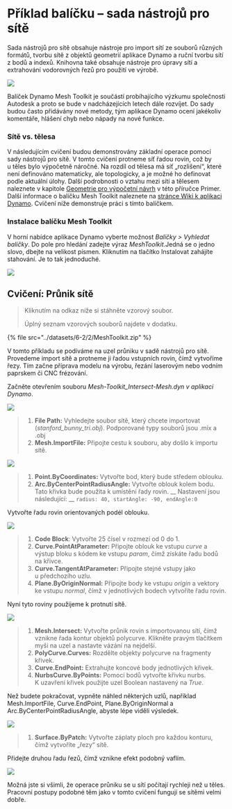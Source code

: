 # Příklad balíčku – sada nástrojů pro sítě

Sada nástrojů pro sítě obsahuje nástroje pro import sítí ze souborů různých formátů, tvorbu sítě z objektů geometrií aplikace Dynamo a ruční tvorbu sítí z bodů a indexů. Knihovna také obsahuje nástroje pro úpravy sítí a extrahování vodorovných řezů pro použití ve výrobě.

![](../images/6-2/2/meshToolkitcasestudy01.jpg)

Balíček Dynamo Mesh Toolkit je součástí probíhajícího výzkumu společnosti Autodesk a proto se bude v nadcházejících letech dále rozvíjet. Do sady budou často přidávány nové metody, tým aplikace Dynamo ocení jakékoliv komentáře, hlášení chyb nebo nápady na nové funkce.

### Sítě vs. tělesa

V následujícím cvičení budou demonstrovány základní operace pomocí sady nástrojů pro sítě. V tomto cvičení protneme síť řadou rovin, což by u těles bylo výpočetně náročné. Na rozdíl od tělesa má síť „rozlišení“, které není definováno matematicky, ale topologicky, a je možné ho definovat podle aktuální úlohy. Další podrobnosti o vztahu mezi sítí a tělesem naleznete v kapitole [Geometrie pro výpočetní návrh](../../a-closer-look-at-dynamo-essential-nodes-and-concepts/5\_geometry-for-computational-design/) v této příručce Primer. Další informace o balíčku Mesh Toolkit naleznete na [stránce Wiki k aplikaci Dynamo](https://github.com/DynamoDS/Dynamo/wiki/Dynamo-Mesh-Toolkit). Cvičení níže demonstruje práci s tímto balíčkem.

### Instalace balíčku Mesh Toolkit

V horní nabídce aplikace Dynamo vyberte možnost _Balíčky > Vyhledat balíčky_. Do pole pro hledání zadejte výraz _MeshToolkit_.Jedná se o jedno slovo, dbejte na velikost písmen. Kliknutím na tlačítko Instalovat zahájíte stahování. Je to tak jednoduché.

![](../images/6-2/2/meshToolkitcasestudy-installpackage.jpg)

## Cvičení: Průnik sítě

> Kliknutím na odkaz níže si stáhněte vzorový soubor.
>
> Úplný seznam vzorových souborů najdete v dodatku.

{% file src="../datasets/6-2/2/MeshToolkit.zip" %}

V tomto příkladu se podíváme na uzel průniku v sadě nástrojů pro sítě. Provedeme import sítě a protneme ji řadou vstupních rovin, čímž vytvoříme řezy. Tím začne příprava modelu na výrobu, řezání laserovým nebo vodním paprskem či CNC frézování.

Začněte otevřením souboru _Mesh-Toolkit_Intersect-Mesh.dyn v aplikaci Dynamo_.

![](../images/6-2/2/meshToolkitcasestudy-exercise01.jpg)

> 1. **File Path:** Vyhledejte soubor sítě, který chcete importovat (_stanford_bunny_tri.obj_). Podporované typy souborů jsou .mix a .obj
> 2. **Mesh.ImportFile:** Připojte cestu k souboru, aby došlo k importu sítě.

![](../images/6-2/2/meshToolkitcasestudy-exercise02.jpg)

> 1. **Point.ByCoordinates:** Vytvořte bod, který bude středem oblouku.
> 2. **Arc.ByCenterPointRadiusAngle:** Vytvořte oblouk kolem bodu. Tato křivka bude použita k umístění řady rovin. __ Nastavení jsou následující: __ `radius: 40, startAngle: -90, endAngle:0`

Vytvořte řadu rovin orientovaných podél oblouku.

![](../images/6-2/2/meshToolkitcasestudy-exercise03.jpg)

> 1. **Code Block**: Vytvořte 25 čísel v rozmezí od 0 do 1.
> 2. **Curve.PointAtParameter:** Připojte oblouk ke vstupu _curve_ a výstup bloku s kódem ke vstupu _param_, čímž získáte řadu bodů na křivce.
> 3. **Curve.TangentAtParameter:** Připojte stejné vstupy jako u předchozího uzlu.
> 4. **Plane.ByOriginNormal:** Připojte body ke vstupu _origin_ a vektory ke vstupu _normal_, čímž v jednotlivých bodech vytvoříte řadu rovin.

Nyní tyto roviny použijeme k protnutí sítě.

![](../images/6-2/2/meshToolkitcasestudy-exercise04.jpg)

> 1. **Mesh.Intersect:** Vytvořte průnik rovin s importovanou sítí, čímž vznikne řada kontur objektů polycurve. Klikněte pravým tlačítkem myši na uzel a nastavte vázání na nejdelší.
> 2. **PolyCurve.Curves:** Rozdělte objekty polycurve na fragmenty křivek.
> 3. **Curve.EndPoint:** Extrahujte koncové body jednotlivých křivek.
> 4. **NurbsCurve.ByPoints:** Pomocí bodů vytvořte křivku nurbs. K uzavření křivek použijte uzel Boolean nastavený na _True_.

Než budete pokračovat, vypněte náhled některých uzlů, například Mesh.ImportFile, Curve.EndPoint, Plane.ByOriginNormal a Arc.ByCenterPointRadiusAngle, abyste lépe viděli výsledek.

![](../images/6-2/2/meshToolkitcasestudy-exercise05.jpg)

> 1. **Surface.ByPatch:** Vytvořte záplaty ploch pro každou konturu, čímž vytvoříte „řezy“ sítě.

Přidejte druhou řadu řezů, čímž vznikne efekt podobný vaflím.

![](../images/6-2/2/meshToolkitcasestudy-exercise06.jpg)

Možná jste si všimli, že operace průniku se u sítí počítají rychleji než u těles. Pracovní postupy podobné těm jako v tomto cvičení fungují se sítěmi velmi dobře.
